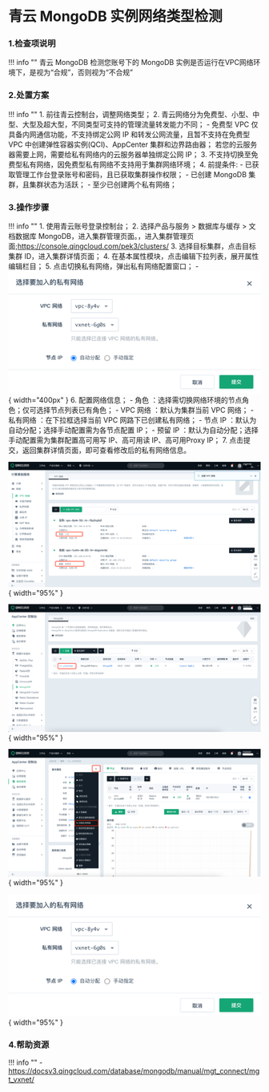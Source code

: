 # 青云 MongoDB 实例网络类型检测

### 1.检查项说明
!!! info ""
    青云 MongoDB 检测您账号下的 MongoDB 实例是否运行在VPC网络环境下，是视为“合规”，否则视为“不合规”

### 2.处置方案
!!! info ""
    1. 前往青云控制台，调整网络类型；
    2. 青云网络分为免费型、小型、中型、大型及超大型，不同类型可支持的管理流量转发能力不同；
        - 免费型 VPC 仅具备内网通信功能，不支持绑定公网 IP 和转发公网流量，且暂不支持在免费型 VPC 中创建弹性容器实例(QCI)、AppCenter 集群和边界路由器； 若您的云服务器需要上网，需要给私有网络内的云服务器单独绑定公网 IP；
    3. 不支持切换至免费型私有网络，因免费型私有网络不支持用于集群网络环境；
    4. 前提条件:
        - 已获取管理工作台登录账号和密码，且已获取集群操作权限；
        - 已创建 MongoDB 集群，且集群状态为活跃；
        - 至少已创建两个私有网络；

### 3.操作步骤
!!! info ""
    1. 使用青云账号登录控制台；
    2. 选择产品与服务 > 数据库与缓存 > 文档数据库 MongoDB，进入集群管理页面。，进入集群管理页面;https://console.qingcloud.com/pek3/clusters/
    3. 选择目标集群，点击目标集群 ID，进入集群详情页面；
    4. 在基本属性模块，点击编辑下拉列表，展开属性编辑栏目；
    5. 点击切换私有网络，弹出私有网络配置窗口；
        - ![处置方案-切换当前网络类型](../../img/suggest/qingcloud/mongodb-change-network.png){ width="400px" }
    6. 配置网络信息；
        - 角色 ：选择需切换网络环境的节点角色；仅可选择节点列表已有角色；
        - VPC 网络 ：默认为集群当前 VPC 网络；
        - 私有网络 ：在下拉框选择当前 VPC 网路下已创建私有网络；
        - 节点 IP ：默认为自动分配；选择手动配置需为各节点配置 IP；
        - 预留 IP ：默认为自动分配；选择手动配置需为集群配置高可用写 IP、高可用读 IP、高可用Proxy IP；
    7. 点击提交，返回集群详情页面，即可查看修改后的私有网络信息。

![处置方案-查看vpc网络类型](../../img/suggest/qingcloud/vpc-list.png){ width="95%" }

![处置方案-查看当前MongoDB列表](../../img/suggest/qingcloud/mongodb-list.png){ width="95%" }

![处置方案-查看当前网络类型](../../img/suggest/qingcloud/mongodb-detail.png){ width="95%" }

![处置方案-切换当前网络类型](../../img/suggest/qingcloud/mongodb-change-network.png){ width="95%" }



### 4.帮助资源
!!! info ""
    - https://docsv3.qingcloud.com/database/mongodb/manual/mgt_connect/mgt_vxnet/
